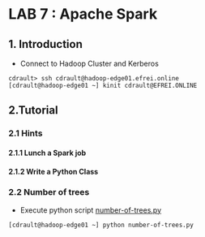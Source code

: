 # LAB 7 : Apache Spark
## 1. Introduction

- Connect to Hadoop Cluster and Kerberos
```console
cdrault> ssh cdrault@hadoop-edge01.efrei.online
[cdrault@hadoop-edge01 ~] kinit cdrault@EFREI.ONLINE
```

## 2.Tutorial
### 2.1 Hints
#### 2.1.1 Lunch a Spark job
#### 2.1.2 Write a Python Class
### 2.2 Number of trees
- Execute python script [number-of-trees.py](number-of-trees.py)
```console
[cdrault@hadoop-edge01 ~] python number-of-trees.py
```


